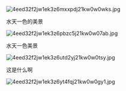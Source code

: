 
![4eed32f2jw1ek3z6mxxpdj21kw0w0wks.jpg](https://image.bmqy.net/upload/56d58189e6218f8b657dd4373d9d944f.jpg)


水天一色的美景


![4eed32f2jw1ek3z6pbzc5j21kw0w07ab.jpg](https://image.bmqy.net/upload/71b9494f40839dba3e97ed7d80aa6742.jpg)


水天一色美景


![4eed32f2jw1ek3z6utd2yj21kw0w0tsy.jpg](https://image.bmqy.net/upload/2665d8846f1f0914e0269be42923e445.jpg)


这是什么啊


![4eed32f2jw1ek3z6yt4fqj21kw0w0gy1.jpg](https://image.bmqy.net/upload/ed14eca8b79e7cb9d66efce745cef8db.jpg)

